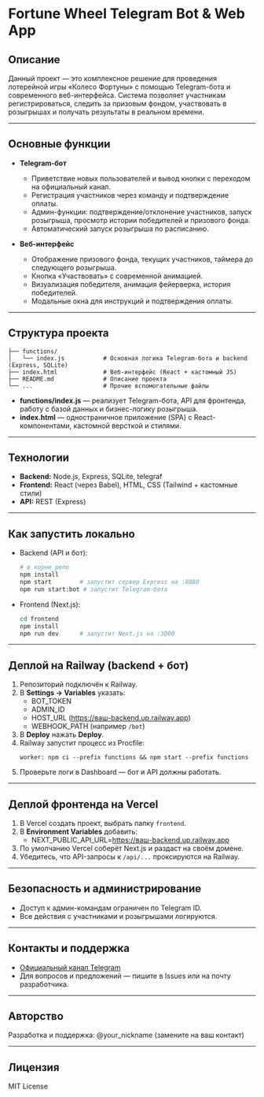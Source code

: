 # Fortune Wheel Telegram Bot & Web App

## Описание

Данный проект — это комплексное решение для проведения лотерейной игры «Колесо Фортуны» с помощью Telegram-бота и современного веб-интерфейса. Система позволяет участникам регистрироваться, следить за призовым фондом, участвовать в розыгрышах и получать результаты в реальном времени.

---

## Основные функции

- **Telegram-бот**
  - Приветствие новых пользователей и вывод кнопки с переходом на официальный канал.
  - Регистрация участников через команду и подтверждение оплаты.
  - Админ-функции: подтверждение/отклонение участников, запуск розыгрыша, просмотр истории победителей и призового фонда.
  - Автоматический запуск розыгрыша по расписанию.

- **Веб-интерфейс**
  - Отображение призового фонда, текущих участников, таймера до следующего розыгрыша.
  - Кнопка «Участвовать» с современной анимацией.
  - Визуализация победителя, анимация фейерверка, история победителей.
  - Модальные окна для инструкций и подтверждения оплаты.

---

## Структура проекта

```
├── functions/
│   └── index.js           # Основная логика Telegram-бота и backend (Express, SQLite)
├── index.html             # Веб-интерфейс (React + кастомный JS)
├── README.md              # Описание проекта
└── ...                    # Прочие вспомогательные файлы
```

- **functions/index.js** — реализует Telegram-бота, API для фронтенда, работу с базой данных и бизнес-логику розыгрыша.
- **index.html** — одностраничное приложение (SPA) с React-компонентами, кастомной версткой и стилями.

---

## Технологии
- **Backend:** Node.js, Express, SQLite, telegraf
- **Frontend:** React (через Babel), HTML, CSS (Tailwind + кастомные стили)
- **API:** REST (Express)

---

## Как запустить локально
- Backend (API и бот):
  ```bash
  # в корне репо
  npm install
  npm start        # запустит сервер Express на :8080
  npm run start:bot # запустит Telegram-бота
  ```
- Frontend (Next.js):
  ```bash
  cd frontend
  npm install
  npm run dev      # запустит Next.js на :3000
  ```

---

## Деплой на Railway (backend + бот)
1. Репозиторий подключён к Railway.
2. В **Settings → Variables** указать:
   - BOT_TOKEN
   - ADMIN_ID
   - HOST_URL (https://ваш-backend.up.railway.app)
   - WEBHOOK_PATH (например `/bot`)
3. В **Deploy** нажать **Deploy**.
4. Railway запустит процесс из Procfile:
   ```text
   worker: npm ci --prefix functions && npm start --prefix functions
   ```
5. Проверьте логи в Dashboard — бот и API должны работать.

---

## Деплой фронтенда на Vercel
1. В Vercel создать проект, выбрать папку `frontend`.
2. В **Environment Variables** добавить:
   - NEXT_PUBLIC_API_URL=https://ваш-backend.up.railway.app
3. По умолчанию Vercel соберёт Next.js и раздаст на своём домене.
4. Убедитесь, что API-запросы к `/api/...` проксируются на Railway.

---

## Безопасность и администрирование
- Доступ к админ-командам ограничен по Telegram ID.
- Все действия с участниками и розыгрышами логируются.

---

## Контакты и поддержка
- [Официальный канал Telegram](https://t.me/channel_fortune)
- Для вопросов и предложений — пишите в Issues или на почту разработчика.

---

## Авторство
Разработка и поддержка: @your_nickname (замените на ваш контакт)

---

## Лицензия
MIT License
